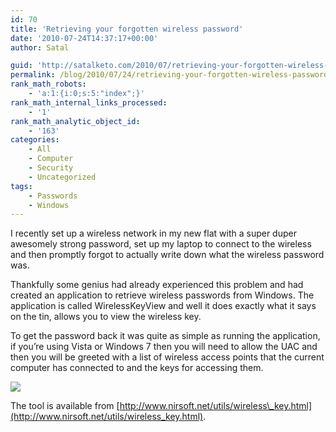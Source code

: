 ```yaml
---
id: 70
title: 'Retrieving your forgotten wireless password'
date: '2010-07-24T14:37:17+00:00'
author: Satal

guid: 'http://satalketo.com/2010/07/retrieving-your-forgotten-wireless-password/'
permalink: /blog/2010/07/24/retrieving-your-forgotten-wireless-password/
rank_math_robots:
    - 'a:1:{i:0;s:5:"index";}'
rank_math_internal_links_processed:
    - '1'
rank_math_analytic_object_id:
    - '163'
categories:
    - All
    - Computer
    - Security
    - Uncategorized
tags:
    - Passwords
    - Windows
---
```


I recently set up a wireless network in my new flat with a super duper awesomely strong password, set up my laptop to connect to the wireless and then promptly forgot to actually write down what the wireless password was.

Thankfully some genius had already experienced this problem and had created an application to retrieve wireless passwords from Windows. The application is called WirelessKeyView and well it does exactly what it says on the tin, allows you to view the wireless key.

To get the password back it was quite as simple as running the application, if you’re using Vista or Windows 7 then you will need to allow the UAC and then you will be greeted with a list of wireless access points that the current computer has connected to and the keys for accessing them.

![](http://www.nirsoft.net/utils/wirelesskeyview.gif)

The tool is available from [http://www.nirsoft.net/utils/wireless\_key.html](http://www.nirsoft.net/utils/wireless_key.html).